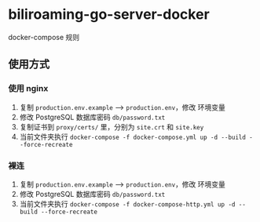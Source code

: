 # biliroaming-go-server-docker
docker-compose 规则

## 使用方式
### 使用 nginx
1. 复制 `production.env.example` --> `production.env`，修改 环境变量
2. 修改 PostgreSQL 数据库密码 `db/password.txt`
3. 复制证书到 `proxy/certs/` 里，分别为 `site.crt` 和 `site.key`
4. 当前文件夹执行 `docker-compose -f docker-compose.yml up -d --build --force-recreate`
### 裸连
1. 复制 `production.env.example` --> `production.env`，修改 环境变量
2. 修改 PostgreSQL 数据库密码 `db/password.txt`
3. 当前文件夹执行 `docker-compose -f docker-compose-http.yml up -d --build --force-recreate`
